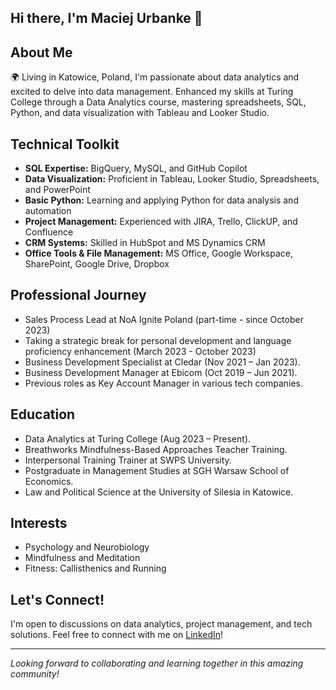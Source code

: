 ## Hi there, I'm Maciej Urbanke 👋

## About Me
🌍 Living in Katowice, Poland, I'm passionate about data analytics and excited to delve into data management. Enhanced my skills at Turing College through a Data Analytics course, mastering spreadsheets, SQL, Python, and data visualization with Tableau and Looker Studio.

## Technical Toolkit
- **SQL Expertise:** BigQuery, MySQL, and GitHub Copilot
- **Data Visualization:** Proficient in Tableau, Looker Studio, Spreadsheets, and PowerPoint
- **Basic Python:** Learning and applying Python for data analysis and automation
- **Project Management:** Experienced with JIRA, Trello, ClickUP, and Confluence
- **CRM Systems:** Skilled in HubSpot and MS Dynamics CRM
- **Office Tools & File Management:** MS Office, Google Workspace, SharePoint, Google Drive, Dropbox

## Professional Journey
- Sales Process Lead at NoA Ignite Poland (part-time - since October 2023)
- Taking a strategic break for personal development and language proficiency enhancement (March 2023 - October 2023)
- Business Development Specialist at Cledar (Nov 2021 – Jan 2023).
- Business Development Manager at Ebicom (Oct 2019 – Jun 2021).
- Previous roles as Key Account Manager in various tech companies.

## Education
- Data Analytics at Turing College (Aug 2023 – Present).
- Breathworks Mindfulness-Based Approaches Teacher Training.
- Interpersonal Training Trainer at SWPS University.
- Postgraduate in Management Studies at SGH Warsaw School of Economics.
- Law and Political Science at the University of Silesia in Katowice.

## Interests
- Psychology and Neurobiology
- Mindfulness and Meditation
- Fitness: Callisthenics and Running

## Let's Connect!
I'm open to discussions on data analytics, project management, and tech solutions. Feel free to connect with me on [LinkedIn](https://www.linkedin.com/in/maciej-urbanke/)!

---

*Looking forward to collaborating and learning together in this amazing community!*


<!--
**maciej-u/maciej-u** is a ✨ _special_ ✨ repository because its `README.md` (this file) appears on your GitHub profile.

Here are some ideas to get you started:

- 🔭 I’m currently working on ...
- 🌱 I’m currently learning ...
- 👯 I’m looking to collaborate on ...
- 🤔 I’m looking for help with ...
- 💬 Ask me about ...
- 📫 How to reach me: ...
- 😄 Pronouns: ...
- ⚡ Fun fact: ...
-->
